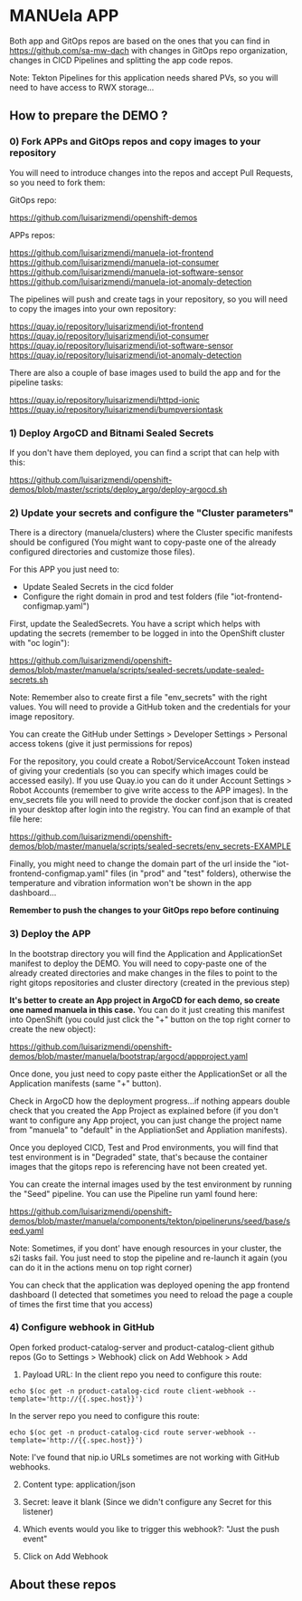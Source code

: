 # MANUela APP

Both app and GitOps repos are based on the ones that you can find in https://github.com/sa-mw-dach with changes in GitOps repo organization, changes in CICD Pipelines and splitting the app code repos.

Note: Tekton Pipelines for this application needs shared PVs, so you will need to have access to RWX storage...

## How to prepare the DEMO ?

### 0) Fork APPs and GitOps repos and copy images to your repository

You will need to introduce changes into the repos and accept Pull Requests, so you need to fork them:

GitOps repo:

https://github.com/luisarizmendi/openshift-demos


APPs repos:

https://github.com/luisarizmendi/manuela-iot-frontend
https://github.com/luisarizmendi/manuela-iot-consumer
https://github.com/luisarizmendi/manuela-iot-software-sensor
https://github.com/luisarizmendi/manuela-iot-anomaly-detection


The pipelines will push and create tags in your repository, so you will need to copy the images into your own repository:

https://quay.io/repository/luisarizmendi/iot-frontend
https://quay.io/repository/luisarizmendi/iot-consumer
https://quay.io/repository/luisarizmendi/iot-software-sensor
https://quay.io/repository/luisarizmendi/iot-anomaly-detection

There are also a couple of base images used to build the app and for the pipeline tasks:

https://quay.io/repository/luisarizmendi/httpd-ionic
https://quay.io/repository/luisarizmendi/bumpversiontask 



### 1) Deploy ArgoCD and Bitnami Sealed Secrets

If you don't have them deployed, you can find a script that can help with this: 

https://github.com/luisarizmendi/openshift-demos/blob/master/scripts/deploy_argo/deploy-argocd.sh


### 2) Update your secrets and configure the "Cluster parameters"

There is a directory (manuela/clusters) where the Cluster specific manifests should be configured (You might want to copy-paste one of the already configured directories and customize those files).







For this APP you just need to:
- Update Sealed Secrets in the cicd folder
- Configure the right domain in prod and test folders (file "iot-frontend-configmap.yaml")

First, update the SealedSecrets. You have a script which helps with updating the secrets (remember to be logged in into the OpenShift cluster with "oc login"):

https://github.com/luisarizmendi/openshift-demos/blob/master/manuela/scripts/sealed-secrets/update-sealed-secrets.sh

Note: Remember also to create first a file "env_secrets" with the right values. You will need to provide a GitHub token and the credentials for your image repository.

You can create the GitHub under Settings > Developer Settings > Personal access tokens (give it just permissions for repos)

For the repository, you could create a Robot/ServiceAccount Token instead of giving your credentials (so you can specify which images could be accessed easily). If you use Quay.io you can do it under Account Settings > Robot Accounts (remember to give write access to the APP images). In the env_secrets file you will need to provide the docker conf.json that is created in your desktop after login into the registry. You can find an example of that file here:

https://github.com/luisarizmendi/openshift-demos/blob/master/manuela/scripts/sealed-secrets/env_secrets-EXAMPLE


Finally, you might need to change the domain part of the url inside the "iot-frontend-configmap.yaml" files (in "prod" and "test" folders), otherwise the temperature and vibration information won't be shown in the app dashboard...

<b>Remember to push the changes to your GitOps repo before continuing</b>


### 3) Deploy the APP

In the bootstrap directory you will find the Application and ApplicationSet manifest to deploy the DEMO. You will need to copy-paste one of the already created directories and make changes in the files to point to the right gitops repositories and cluster directory (created in the previous step)


<b>It's better to create an App project in ArgoCD for each demo, so create one named manuela in this case.</b> You can do it just creating this manifest into OpenShift (you could just click the "+" button on the top right corner to create the new object): 

https://github.com/luisarizmendi/openshift-demos/blob/master/manuela/bootstrap/argocd/appproject.yaml

Once done, you just need to copy paste either the ApplicationSet or all the Application manifests (same "+" button).

Check in ArgoCD how the deployment progress...if nothing appears double check that you created the App Project as explained before (if you don't want to configure any App project, you can just change the project name from "manuela" to "default" in the AppliationSet and Appliation manifests).


Once you deployed CICD, Test and Prod environments, you will find that test environment is in "Degraded" state, that's because the container images that the gitops repo is referencing have not been created yet.

You can create the internal images used by the test environment by running the "Seed" pipeline. You can use the Pipeline run yaml found here:

https://github.com/luisarizmendi/openshift-demos/blob/master/manuela/components/tekton/pipelineruns/seed/base/seed.yaml


Note: Sometimes, if you dont' have enough resources in your cluster, the s2i tasks fail. You just need to stop the pipeline and re-launch it again (you can do it in the actions menu on top right corner)

You can check that the application was deployed opening the app frontend dashboard (I detected that sometimes you need to reload the page a couple of times the first time that you access)


### 4) Configure webhook in GitHub

Open forked product-catalog-server and product-catalog-client github repos (Go to Settings > Webhook) click on Add Webhook > Add


1) Payload URL: In the client repo you need to configure this route:

```
echo $(oc get -n product-catalog-cicd route client-webhook --template='http://{{.spec.host}}')
```

In the server repo you need to configure this route:

```
echo $(oc get -n product-catalog-cicd route server-webhook --template='http://{{.spec.host}}')
```

Note: I've found that nip.io URLs sometimes are not working with GitHub webhooks.

2) Content type: application/json

3) Secret: leave it blank (Since we didn't configure any Secret for this listener)

4) Which events would you like to trigger this webhook?: "Just the push event"

5) Click on Add Webhook




## About these repos 